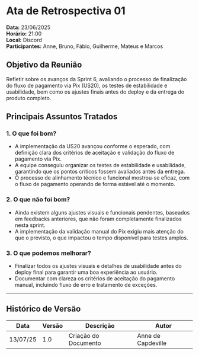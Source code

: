 # Ata de Retrospectiva 01

**Data:** 23/06/2025  
**Horário:** 21:00  
**Local:** Discord  
**Participantes:** Anne, Bruno, Fábio, Guilherme, Mateus e Marcos

## Objetivo da Reunião

Refletir sobre os avanços da Sprint 6, avaliando o processo de finalização do fluxo de pagamento via Pix (US20), os testes de estabilidade e usabilidade, bem como os ajustes finais antes do deploy e da entrega do produto completo.

## Principais Assuntos Tratados

### 1. O que foi bom?

- A implementação da US20 avançou conforme o esperado, com definição clara dos critérios de aceitação e validação do fluxo de pagamento via Pix.
- A equipe conseguiu organizar os testes de estabilidade e usabilidade, garantindo que os pontos críticos fossem avaliados antes da entrega.
- O processo de alinhamento técnico e funcional mostrou-se eficaz, com o fluxo de pagamento operando de forma estável até o momento.

### 2. O que não foi bom?

- Ainda existem alguns ajustes visuais e funcionais pendentes, baseados em feedbacks anteriores, que não foram completamente finalizados nesta sprint.
- A implementação da validação manual do Pix exigiu mais atenção do que o previsto, o que impactou o tempo disponível para testes amplos.

### 3. O que podemos melhorar?

- Finalizar todos os ajustes visuais e detalhes de usabilidade antes do deploy final para garantir uma boa experiência ao usuário.
- Documentar com clareza os critérios de aceitação do pagamento manual, incluindo fluxo de erro e tratamento de exceções.

---

## Histórico de Versão

| Data     | Versão | Descrição            | Autor              |
| -------- | ------ | -------------------- | ------------------ |
| 13/07/25 | 1.0    | Criação do Documento | Anne de Capdeville |
